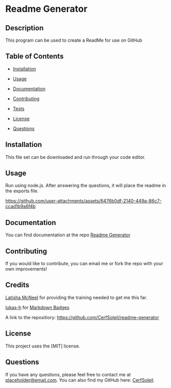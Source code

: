 # Readme Generator


  ## Description
  This program can be used to create a ReadMe for use on GitHub


  ## Table of Contents

  - [Installation](#installation)

  - [Usage](#usage)

  - [Documentation](#documentation)

  - [Contributing](#contributing)

  - [Tests](#tests)

  - [License](#license)

  - [Questions](#questions)


  ## Installation

  This file set can be downloaded and run through your code editor.


  ## Usage

  Run using node.js. After answering the questions, it will place the readme in the exports file.
  
https://github.com/user-attachments/assets/6476b0df-2140-449a-86c7-ccad1b9a6f4b



  ## Documentation

  You can find documentation at the repo [Readme Generator](https://github.com/CerfSoleil/readme-generator)


  ## Contributing

  If you would like to contribute, you can email me or fork the repo with your own improvements!


  ## Credits

  [Latisha McNeel](https://github.com/lmcneel) for providing the training needed to get me this far.

  [lukas-h](https://gist.github.com/lukas-h) for [Markdown Badges](https://gist.github.com/lukas-h/2a5d00690736b4c3a7ba)

  A link to the repositiory: https://github.com/CerfSoleil/readme-generator


  ## License

  This project uses the [MIT] license.




  ## Questions

If you have any questions, please feel free to contact me at placeholder@email.com. You can also find my GitHub here: [CerfSoleil](https://github.com/CerfSoleil).
